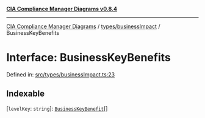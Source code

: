 [**CIA Compliance Manager Diagrams v0.8.4**](../../../README.md)

***

[CIA Compliance Manager Diagrams](../../../modules.md) / [types/businessImpact](../README.md) / BusinessKeyBenefits

# Interface: BusinessKeyBenefits

Defined in: [src/types/businessImpact.ts:23](https://github.com/Hack23/cia-compliance-manager/blob/a6d8d6a2cab2160940b9a047208c12088d7e02cf/src/types/businessImpact.ts#L23)

## Indexable

\[`levelKey`: `string`\]: [`BusinessKeyBenefit`](../type-aliases/BusinessKeyBenefit.md)[]
